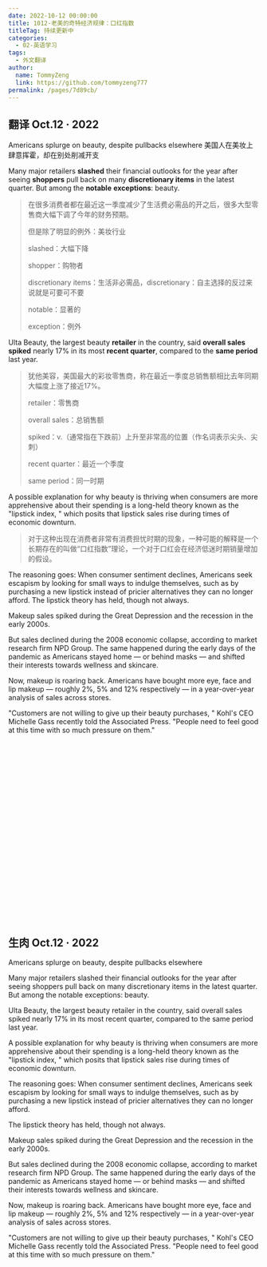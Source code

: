 ```yaml
---
date: 2022-10-12 00:00:00
title: 1012-老美的奇特经济规律：口红指数
titleTag: 持续更新中
categories: 
  - 02-英语学习
tags: 
  - 外文翻译
author: 
  name: TommyZeng
  link: https://github.com/tommyzeng777
permalink: /pages/7d89cb/
---
```



## 翻译 Oct.12 · 2022
Americans splurge on beauty, despite pullbacks elsewhere
美国人在美妆上肆意挥霍，却在别处削减开支

Many major retailers **slashed** their financial outlooks for the year after seeing **shoppers** pull back on many **discretionary items** in the latest quarter. But among the **notable** **exceptions**: beauty.<!-- more -->

> 在很多消费者都在最近这一季度减少了生活费必需品的开之后，很多大型零售商大幅下调了今年的财务预期。
>
> 但是除了明显的例外：美妆行业
>
> slashed：大幅下降
>
> shopper：购物者
>
> discretionary items：生活非必需品，discretionary：自主选择的反过来说就是可要可不要
>
> notable：显著的
>
> exception：例外

Ulta Beauty, the largest beauty **retailer** in the country, said **overall sales** **spiked** nearly 17% in its most **recent quarter**, compared to the **same period** last year.

> 犹他美容，美国最大的彩妆零售商，称在最近一季度总销售额相比去年同期大幅度上涨了接近17%。
>
> retailer：零售商
>
> overall sales：总销售额
>
> spiked：v.（通常指在下跌前）上升至非常高的位置（作名词表示尖头、尖刺）
>
> recent quarter：最近一个季度
>
> same period：同一时期

A possible explanation for why beauty is thriving when consumers are more apprehensive about their spending is a long-held theory known as the "lipstick index, " which posits that lipstick sales rise during times of economic downturn.

> 对于这种出现在消费者非常有消费担忧时期的现象，一种可能的解释是一个长期存在的叫做“口红指数”理论，一个对于口红会在经济低迷时期销量增加的假设。

The reasoning goes: When consumer sentiment declines, Americans seek escapism by looking for small ways to indulge themselves, such as by purchasing a new lipstick instead of pricier alternatives they can no longer afford.
The lipstick theory has held, though not always.

Makeup sales spiked during the Great Depression and the recession in the early 2000s.

But sales declined during the 2008 economic collapse, according to market research firm NPD Group. The same happened during the early days of the pandemic as Americans stayed home — or behind masks — and shifted their interests towards wellness and skincare.

Now, makeup is roaring back. Americans have bought more eye, face and lip makeup — roughly 2%, 5% and 12% respectively — in a year-over-year analysis of sales across stores.

"Customers are not willing to give up their beauty purchases, " Kohl's CEO Michelle Gass recently told the Associated Press. "People need to feel good at this time with so much pressure on them."


<br><br><br><br><br><br><br><br><br><br><br><br><br><br><br><br><br><br><br><br><br>


## 生肉 Oct.12 · 2022
Americans splurge on beauty, despite pullbacks elsewhere


Many major retailers slashed their financial outlooks for the year after seeing shoppers pull back on many discretionary items in the latest quarter. But among the notable exceptions: beauty.

Ulta Beauty, the largest beauty retailer in the country, said overall sales spiked nearly 17% in its most recent quarter, compared to the same period last year.

A possible explanation for why beauty is thriving when consumers are more apprehensive about their spending is a long-held theory known as the "lipstick index, " which posits that lipstick sales rise during times of economic downturn.

The reasoning goes: When consumer sentiment declines, Americans seek escapism by looking for small ways to indulge themselves, such as by purchasing a new lipstick instead of pricier alternatives they can no longer afford.

The lipstick theory has held, though not always.

Makeup sales spiked during the Great Depression and the recession in the early 2000s.

But sales declined during the 2008 economic collapse, according to market research firm NPD Group. The same happened during the early days of the pandemic as Americans stayed home — or behind masks — and shifted their interests towards wellness and skincare.

Now, makeup is roaring back. Americans have bought more eye, face and lip makeup — roughly 2%, 5% and 12% respectively — in a year-over-year analysis of sales across stores.

"Customers are not willing to give up their beauty purchases, " Kohl's CEO Michelle Gass recently told the Associated Press. "People need to feel good at this time with so much pressure on them."

